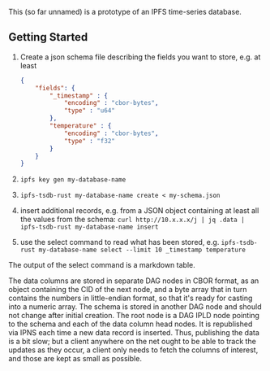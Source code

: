 This (so far unnamed) is a prototype of an IPFS time-series database.

## Getting Started

1.  Create a json schema file describing the fields you want to store, e.g. at
    least

    ```json
    {
        "fields": {
            "_timestamp" : { 
                "encoding" : "cbor-bytes", 
                "type" : "u64" 
            },
            "temperature" : { 
                "encoding" : "cbor-bytes", 
                "type" : "f32" 
            } 
        }
    }
    ```
2.  `ipfs key gen my-database-name`
3.  `ipfs-tsdb-rust my-database-name create < my-schema.json`
4.  insert additional records, e.g. from a JSON object containing at least all
    the values from the schema: `curl http://10.x.x.x/j | jq .data |
    ipfs-tsdb-rust my-database-name insert`
5.  use the select command to read what has been stored, e.g. `ipfs-tsdb-rust
    my-database-name select --limit 10 _timestamp temperature`

The output of the select command is a markdown table.

The data columns are stored in separate DAG nodes in CBOR format, as an object
containing the CID of the next node, and a byte array that in turn contains the
numbers in little-endian format, so that it's ready for casting into a numeric
array.  The schema is stored in another DAG node and should not change after
initial creation. The root node is a DAG IPLD node pointing to the schema and
each of the data column head nodes.  It is republished via IPNS each time a new
data record is inserted.  Thus, publishing the data is a bit slow; but a client
anywhere on the net ought to be able to track the updates as they occur, a
client only needs to fetch the columns of interest, and those are kept as small
as possible.

